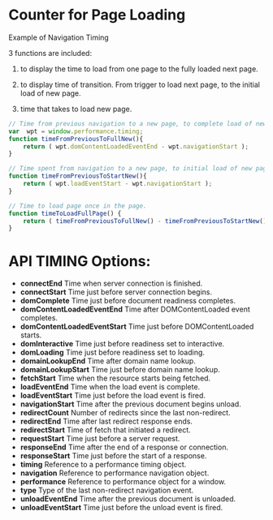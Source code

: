 Counter for Page Loading
============

Example of Navigation Timing

3 functions are included:

1) to display the time to load from one page to the fully loaded next page.

2) to display time of transition. From trigger to load next page, to the initial load of new page.

3) time that takes to load new page.

```Javascript
// Time from previous navigation to a new page, to complete load of new page.
var  wpt = window.performance.timing;
function timeFromPreviousToFullNew(){ 
	return ( wpt.domContentLoadedEventEnd - wpt.navigationStart );
}

// Time spent from navigation to a new page, to initial load of new page.
function timeFromPreviousToStartNew(){ 
	return ( wpt.loadEventStart - wpt.navigationStart );
}

// Time to load page once in the page.
function timeToLoadFullPage() { 
	return ( timeFromPreviousToFullNew() - timeFromPreviousToStartNew() );
}

```


API TIMING Options:
==================

- **connectEnd**  Time when server connection is finished.
- **connectStart**  Time just before server connection begins.
- **domComplete**  Time just before document readiness completes.
- **domContentLoadedEventEnd**  Time after DOMContentLoaded event completes.
- **domContentLoadedEventStart**  Time just before DOMContentLoaded starts.
- **domInteractive**  Time just before readiness set to interactive.
- **domLoading**  Time just before readiness set to loading.
- **domainLookupEnd**  Time after domain name lookup.
- **domainLookupStart**  Time just before domain name lookup.
- **fetchStart**  Time when the resource starts being fetched.
- **loadEventEnd**  Time when the load event is complete.
- **loadEventStart**  Time just before the load event is fired.
- **navigationStart**  Time after the previous document begins unload.
- **redirectCount**  Number of redirects since the last non-redirect.
- **redirectEnd**  Time after last redirect response ends.
- **redirectStart**  Time of fetch that initiated a redirect.
- **requestStart**  Time just before a server request.
- **responseEnd**  Time after the end of a response or connection.
- **responseStart**  Time just before the start of a response.
- **timing**  Reference to a performance timing object.
- **navigation**  Reference to performance navigation object.
- **performance**  Reference to performance object for a window.
- **type**  Type of the last non-redirect navigation event.
- **unloadEventEnd**  Time after the previous document is unloaded.
- **unloadEventStart**  Time just before the unload event is fired.
